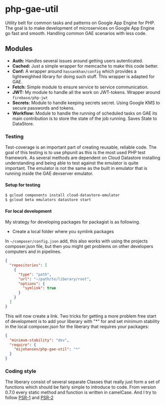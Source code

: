 # php-gae-util
Utility belt for common tasks and patterns on Google App Engine for PHP.
The goal is to make development of microservices on Google App Engine
go fast and smooth. Handling common GAE scenarios with less code.

## Modules
* **Auth:** Handles several issues around getting users autenticated.
* **Cached:** Just a simple wrapper for memcache to make this code better.
* **Conf:** A wrapper around `hassankhan/config` which provides a lightweighhed
library for doing such stuff. This wrapper is adapted for GAE.
* **Fetch:** Simple module to ensure service to service communication.
* **JWT:** My module to handle all the work on JWT-tokens. Wrapper around
`firebase/php-jwt`
* **Secrets:** Module to handle keeping secrets secret. Using Google KMS
to secure passwords and tokens.
* **Workflow:** Module to handle the running of scheduled tasks on GAE
its main contribution is to store the state of the job running. Saves
State to DataStore.


### Testing
Test-coverage is an important part of creating reusable, reliable code.
The goal of this testing is to use phpunit as this is the most used
PHP test framework. As several methods are dependent on Cloud Datastore installing
understanding and being able to test against the emulator is quite important.
The emulator is not the same as the built in emulator that is running inside the 
GAE devserver emulator.

#### Setup for testing

```bash
$ gcloud components install cloud-datastore-emulator
$ gcloud beta emulators datastore start
```


#### For local development
My strategy for developing packages for packagist is as following.

* Create a local folder where you symlink packages

In `~/composer/config.json` add, this also works with using the projects composer.json file, but
then you might get problems on other developers computers and in
pipelines.

```json
{
  "repositories": [
    {
      "type": "path",
      "url": "~/path/to/liberary/root",
      "options": {
        "symlink": true
      }
    }
  ]
}
```

This will now create a link. Two tricks for getting a more problem free
start of development is to add your liberary with "*" for and set minimum
stability in the local composer.json for the liberary that requires your
packages:

```json
{
  "minimum-stability": "dev",
  "require": {
    "mijohansen/php-gae-util": "*"
  }
}
```

### Coding style
The liberary consist of several separate Classes that really just form
a set of functions which should be fairly simple to introduce to code.
From version 0.7.0 every static method and function is written in
camelCase. And I try to follow [PSR-1] and [PSR-2]


[PSR-1]: https://www.php-fig.org/psr/psr-1/
[PSR-2]: https://www.php-fig.org/psr/psr-2/




